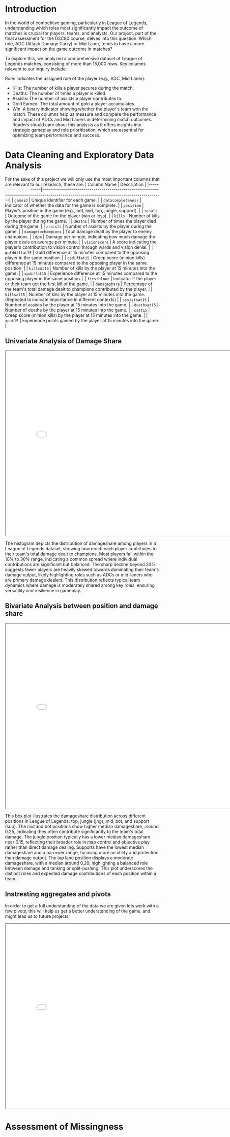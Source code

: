 # Introduction
In the world of competitive gaming, particularly in League of Legends, understanding which roles most significantly impact the outcome of matches is crucial for players, teams, and analysts. Our project, part of the final assessment for the DSC80 course, delves into this question: Which role, ADC (Attack Damage Carry) or Mid Laner, tends to have a more significant impact on the game outcome in matches?

To explore this, we analyzed a comprehensive dataset of League of Legends matches, consisting of more than 15,000 rows. Key columns relevant to our inquiry include:

Role: Indicates the assigned role of the player (e.g., ADC, Mid Laner).
 - Kills: The number of kills a player secures during the match.
 - Deaths: The number of times a player is killed.
 - Assists: The number of assists a player contributes to.
 - Gold Earned: The total amount of gold a player accumulates.
 - Win: A binary indicator showing whether the player's team won the match.
These columns help us measure and compare the performance and impact of ADCs and Mid Laners in determining match outcomes. Readers should care about this analysis as it offers insights into strategic gameplay and role prioritization, which are essential for optimizing team performance and success.

# Data Cleaning and Exploratory Data Analysis
For the sake of this project we will only use the most important columns that are relevant to our research, these are:
| Column Name           | Description                                                                                                                               |
|-----------------------|-------------------------------------------------------------------------------------------------------------------------------------------|
| `gameid`              | Unique identifier for each game.                                                                                                          |
| `datacompleteness`    | Indicator of whether the data for the game is complete.                                                                                   |
| `position`            | Player's position in the game (e.g., bot, mid, top, jungle, support).                                                                     |
| `result`              | Outcome of the game for the player (win or loss).                                                                                         |
| `kills`               | Number of kills by the player during the game.                                                                                            |
| `deaths`              | Number of times the player died during the game.                                                                                          |
| `assists`             | Number of assists by the player during the game.                                                                                          |
| `damagetochampions`   | Total damage dealt by the player to enemy champions.                                                                                      |
| `dpm`                 | Damage per minute, indicating how much damage the player deals on average per minute.                                                     |
| `visionscore`         | A score indicating the player's contribution to vision control through wards and vision denial.                                           |
| `golddiffat15`        | Gold difference at 15 minutes compared to the opposing player in the same position.                                                       |
| `csdiffat15`          | Creep score (minion kills) difference at 15 minutes compared to the opposing player in the same position.                                 |
| `killsat15`           | Number of kills by the player at 15 minutes into the game.                                                                                |
| `xpdiffat15`          | Experience difference at 15 minutes compared to the opposing player in the same position.                                                 |
| `firstblood`          | Indicator if the player or their team got the first kill of the game.                                                                     |
| `damageshare`         | Percentage of the team's total damage dealt to champions contributed by the player.                                                       |
| `killsat15`           | Number of kills by the player at 15 minutes into the game. (Repeated to indicate importance in different contexts)                        |
| `assistsat15`         | Number of assists by the player at 15 minutes into the game.                                                                              |
| `deathsat15`          | Number of deaths by the player at 15 minutes into the game.                                                                               |
| `csat15`              | Creep score (minion kills) by the player at 15 minutes into the game.                                                                     |
| `xpat15`              | Experience points gained by the player at 15 minutes into the game.                                                                       |

## Univariate Analysis of Damage Share
<iframe src="assets/damageshare_histogram.html" width="800" height="600"></iframe>

The histogram depicts the distribution of damageshare among players in a League of Legends dataset, showing how much each player contributes to their team's total damage dealt to champions. Most players fall within the 10% to 30% range, indicating a common spread where individual contributions are significant but balanced. The sharp decline beyond 30% suggests fewer players are heavily skewed towards dominating their team's damage output, likely highlighting roles such as ADCs or mid-laners who are primary damage dealers. This distribution reflects typical team dynamics where damage is moderately shared among key roles, ensuring versatility and resilience in gameplay.

## Bivariate Analysis between position and damage share
<iframe src="assets/damageshare_positions_histogram.html" width="800" height="600"></iframe>

This box plot illustrates the damageshare distribution across different positions in League of Legends: top, jungle (jng), mid, bot, and support (sup). The mid and bot positions show higher median damageshare, around 0.25, indicating they often contribute significantly to the team's total damage. The jungle position typically has a lower median damageshare near 0.15, reflecting their broader role in map control and objective play rather than direct damage dealing. Supports have the lowest median damageshare and a narrower range, focusing more on utility and protection than damage output. The top lane position displays a moderate damageshare, with a median around 0.20, highlighting a balanced role between damage and tanking or split-pushing. This plot underscores the distinct roles and expected damage contributions of each position within a team.

## Instresting aggregates and pivots
In order to get a full understanding of the data we are given lets work with a few pivots, this will help us get a better understanding of the game, and might lead us to future projects.
<iframe src="assets/pivot_all_roles.html" width="800" height="600"></iframe>

# Assessment of Missingness


